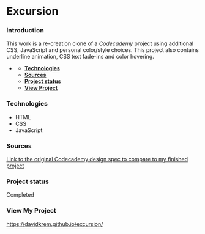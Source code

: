 # **Excursion**

### **Introduction**
This work is a re-creation clone of a *Codecademy* project using additional CSS, JavaScript and personal color/style choices. This project also contains underline animation, CSS text fade-ins and color hovering. 
- [](#)

    - [**Technologies**](#technologies)
    - [**Sources**](#sources)
    - [**Project status**](#project-status)
    - [**View Project**](#other-information)

### **Technologies**

- HTML
- CSS
- JavaScript
  
### **Sources**
[Link to the original Codecademy design spec to compare to my finished project](https://content.codecademy.com/programs/freelance-one/excursion/mocks/excursion_redline.png)

  
### **Project status**
Completed

### **View My Project**
https://davidkrem.github.io/excursion/

